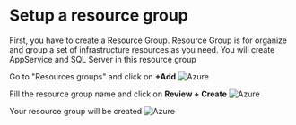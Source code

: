 # Setup a resource group
First, you have to create a Resource Group. Resource Group is for organize and group a set of infrastructure resources as you need. You will create AppService and SQL Server in this resource group

Go to "Resources groups" and click on **+Add**
![Azure](https://danielasensiolabs.blob.core.windows.net/myweeklydietlab/03_Create_resource_group_(1).png)

Fill the resource group name and click on **Review + Create**
![Azure](https://danielasensiolabs.blob.core.windows.net/myweeklydietlab/03_Create_resource_group_(2b).png)

Your resource group will be created
![Azure](https://danielasensiolabs.blob.core.windows.net/myweeklydietlab/03_Create_resource_group_(3).png)
